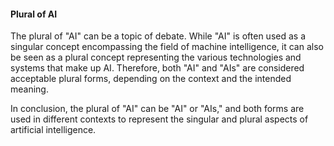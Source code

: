 #### Plural of AI

The plural of "AI" can be a topic of debate. While "AI" is often used as a singular concept encompassing the field of machine intelligence, it can also be seen as a plural concept representing the various technologies and systems that make up AI. Therefore, both "AI" and "AIs" are considered acceptable plural forms, depending on the context and the intended meaning.

In conclusion, the plural of "AI" can be "AI" or "AIs," and both forms are used in different contexts to represent the singular and plural aspects of artificial intelligence.